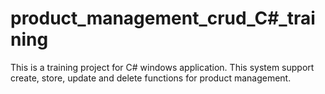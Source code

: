 # product_management_crud_C#_training
This is a training project for C# windows application.
This system support create, store, update and delete functions for product management.
